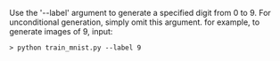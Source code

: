 Use the '--label' argument to generate a specified digit from 0 to 9. For unconditional generation, simply omit this argument. for example, to generate images of 9, input:

```
> python train_mnist.py --label 9
```